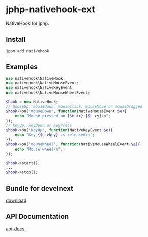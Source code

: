 # jphp-nativehook-ext

NativeHook for jphp.

## Install
```
jppm add nativehook
```
## Examples
```php
use nativehook\NativeHook;
use nativehook\NativeMouseEvent;
use nativehook\NativeKeyEvent;
use nativehook\NativeMouseWheelEvent;

$hook = new NativeHook;
// mouseUp, mouseDown, mouseClick, mouseMove or mouseDragged
$hook->on('mouseDown', function(NativeMouseEvent $e){
    echo "Mouse pressed on {$e->x},{$e->y}\n";
});
// keyUp, keyDown or keyPress
$hook->on('keyUp', function(NativeKeyEvent $e){
    echo "Key {$e->key} is released\n";
});
$hook->on('mouseWheel', function(NativeMouseWheelEvent $e){
    echo "Mouse wheel\n";
});

$hook->start();
...
$hook->stop();
```
## Bundle for develnext
[download](https://github.com/jphp-group/jphp-nativehook-ext/releases/download/1.0.6/nativehook.dnbundle)
## API Documentation
[api-docs](api-docs/).

